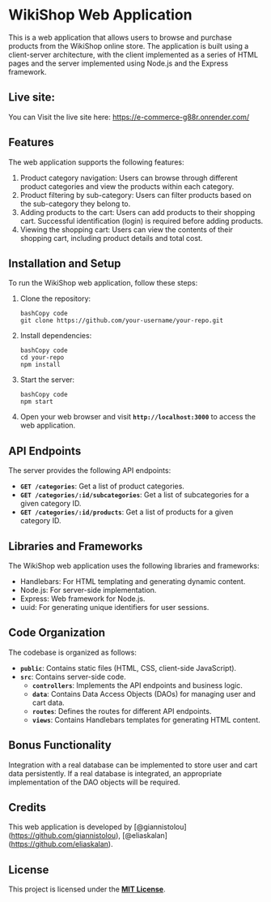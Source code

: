 # **WikiShop Web Application**

This is a web application that allows users to browse and purchase products from the WikiShop online store. The application is built using a client-server architecture, with the client implemented as a series of HTML pages and the server implemented using Node.js and the Express framework.

## **Live site:**
You can Visit the live site here: https://e-commerce-g88r.onrender.com/
## **Features**

The web application supports the following features:

1. Product category navigation: Users can browse through different product categories and view the products within each category.
2. Product filtering by sub-category: Users can filter products based on the sub-category they belong to.
3. Adding products to the cart: Users can add products to their shopping cart. Successful identification (login) is required before adding products.
4. Viewing the shopping cart: Users can view the contents of their shopping cart, including product details and total cost.

## **Installation and Setup**

To run the WikiShop web application, follow these steps:

1. Clone the repository:
    
    ```
    bashCopy code
    git clone https://github.com/your-username/your-repo.git
    
    ```
    
2. Install dependencies:
    
    ```
    bashCopy code
    cd your-repo
    npm install
    
    ```
    
3. Start the server:
    
    ```
    bashCopy code
    npm start
    
    ```
    
4. Open your web browser and visit **`http://localhost:3000`** to access the web application.

## **API Endpoints**

The server provides the following API endpoints:

- **`GET /categories`**: Get a list of product categories.
- **`GET /categories/:id/subcategories`**: Get a list of subcategories for a given category ID.
- **`GET /categories/:id/products`**: Get a list of products for a given category ID.

## **Libraries and Frameworks**

The WikiShop web application uses the following libraries and frameworks:

- Handlebars: For HTML templating and generating dynamic content.
- Node.js: For server-side implementation.
- Express: Web framework for Node.js.
- uuid: For generating unique identifiers for user sessions.

## **Code Organization**

The codebase is organized as follows:

- **`public`**: Contains static files (HTML, CSS, client-side JavaScript).
- **`src`**: Contains server-side code.
    - **`controllers`**: Implements the API endpoints and business logic.
    - **`data`**: Contains Data Access Objects (DAOs) for managing user and cart data.
    - **`routes`**: Defines the routes for different API endpoints.
    - **`views`**: Contains Handlebars templates for generating HTML content.

## **Bonus Functionality**

Integration with a real database can be implemented to store user and cart data persistently. If a real database is integrated, an appropriate implementation of the DAO objects will be required.

## **Credits**

This web application is developed by [@giannistolou] (https://github.com/giannistolou), [@eliaskalan] (https://github.com/eliaskalan).



## **License**

This project is licensed under the **[MIT License](https://chat.openai.com/LICENSE)**.
